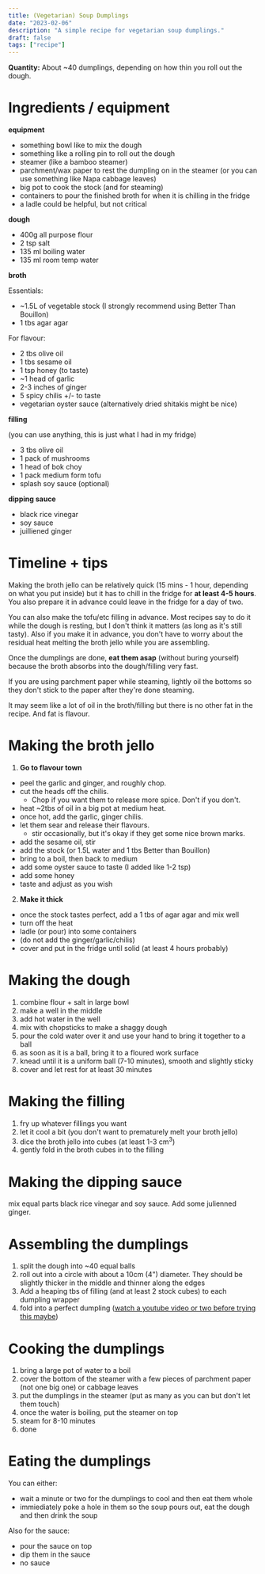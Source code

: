 ```yaml
---
title: (Vegetarian) Soup Dumplings 
date: "2023-02-06"
description: "A simple recipe for vegetarian soup dumplings."
draft: false
tags: ["recipe"]
---
```





**Quantity:** About ~40 dumplings, depending on how thin you roll out the dough.


# Ingredients / equipment

**equipment**
- something bowl like to mix the dough
- something like a rolling pin to roll out the dough
- steamer (like a bamboo steamer)
- parchment/wax paper to rest the dumpling on in the steamer (or you can use something like Napa cabbage leaves) 
- big pot to cook the stock (and for steaming)
- containers to pour the finished broth for when it is chilling in the fridge
- a ladle could be helpful, but not critical

**dough**
- 400g all purpose flour
- 2 tsp salt
- 135 ml boiling water
- 135 ml room temp water

**broth**

Essentials:
- ~1.5L of vegetable stock (I strongly recommend using Better Than Bouillon)
- 1 tbs agar agar

For flavour:
- 2 tbs olive oil
- 1 tbs sesame oil 
- 1 tsp honey (to taste)
- ~1 head of garlic 
- 2-3 inches of ginger
- 5 spicy chilis +/- to taste 
- vegetarian oyster sauce (alternatively dried shitakis might be nice) 

**filling**

(you can use anything, this is just what I had in  my fridge)
- 3 tbs olive oil
- 1 pack of mushrooms
- 1 head of bok choy
- 1 pack medium form tofu
- splash soy sauce (optional)

**dipping sauce**
- black rice vinegar
- soy sauce
- juilliened ginger

# Timeline + tips

Making the broth jello can be relatively quick (15 mins - 1 hour, depending on what you put inside)
but it has to chill in the fridge for **at least 4-5 hours**. 
You also prepare it in advance could leave in the fridge for a day of two.

You can also make the tofu/etc filling in advance. Most recipes say to do it while the dough is 
resting, but I don't think it matters (as long as it's still tasty). Also if you make it in advance, 
you don't have to worry about the residual heat melting the broth jello while you are assembling.

Once the dumplings are done, **eat them asap** (without buring yourself) because the broth absorbs 
into the dough/filling very fast.

If you are using parchment paper while steaming, lightly oil the bottoms so they don't stick to the paper after
they're done steaming.

It may seem like a lot of oil in the broth/filling but there is no other fat in the recipe.
And fat is flavour. 

# Making the broth jello

1. **Go to flavour town**
- peel the garlic and ginger, and roughly chop. 
- cut the heads off the chilis. 
  - Chop if you want them to release more spice. Don't if you don't.
- heat ~2tbs of oil in a big pot at medium heat. 
- once hot, add the garlic, ginger chilis.
- let them sear and release their flavours.
  - stir occasionally, but it's okay if they get some nice brown marks.
- add the sesame oil, stir
- add the stock (or 1.5L water and 1 tbs Better than Bouillon)
- bring to a boil, then back to medium
- add some oyster sauce to taste (I added like 1-2 tsp)
- add some honey
- taste and adjust as you wish

2. **Make it thick**
- once the stock tastes perfect, add a 1 tbs of agar agar and mix well
- turn off the heat
- ladle (or pour) into some containers
- (do not add the ginger/garlic/chilis)
- cover and put in the fridge until solid (at least 4 hours probably)



# Making the dough

1. combine flour + salt in large bowl
2. make a well in the middle 
3. add hot water in the well
4. mix with chopsticks to make a shaggy dough
5. pour the cold water over it and use your hand to bring it together to a ball
6. as soon as it is a ball, bring it to a floured work surface
7. knead until it is a uniform ball (7-10 minutes), smooth and slightly sticky
8. cover and let rest for at least 30 minutes

# Making the filling

1. fry up whatever fillings you want
2. let it cool a bit (you don't want to prematurely melt your broth jello)
3. dice the broth jello into cubes (at least 1-3 cm<sup>3</sup>)
4. gently fold in the broth cubes in to the filling


# Making the dipping sauce

mix equal parts black rice vinegar and soy sauce. Add some julienned ginger.


# Assembling the dumplings
1. split the dough into ~40 equal balls 
2. roll out into a circle with about a 10cm (4") diameter. They should be slightly thicker in the middle 
and thinner along the edges
3. Add a heaping tbs of filling (and at least 2 stock cubes) to each dumpling wrapper
4. fold into a perfect dumpling ([watch a youtube video or two before trying this maybe](https://www.youtube.com/results?search_query=how+to+fold+a+soup+dumpling))


# Cooking the dumplings

1. bring a large pot of water to a boil
2. cover the bottom of the steamer with a few pieces of parchment paper (not one big one) or cabbage leaves 
2. put the dumplings in the steamer (put as many as you can but don't let them touch)
3. once the water is boiling, put the steamer on top
4. steam for 8-10 minutes
5. done


# Eating the dumplings


You can either:
- wait a minute or two for the dumplings to cool and then eat them whole
- immiediately poke a hole in them so the soup pours out, eat the dough and then drink the soup

Also for the sauce:
- pour the sauce on top
- dip them in the sauce
- no sauce





